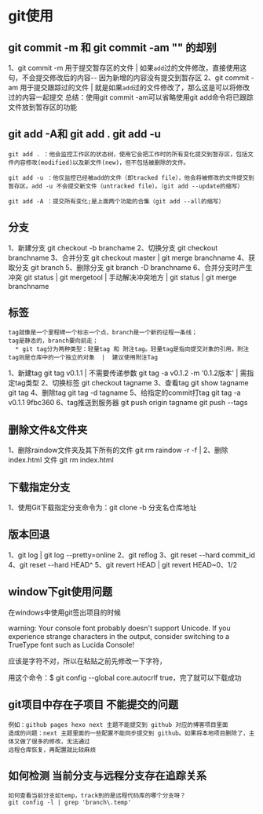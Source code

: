 # git使用

## git commit -m 和 git commit -am "" 的却别
1、git commit -m 用于提交暂存区的文件    | 如果`add`过的文件修改，直接使用这句，不会提交修改后的内容-- 因为新增的内容没有提交到暂存区
2、git commit -am 用于提交跟踪过的文件  | 就是如果`add`过的文件修改了，那么这是可以将修改过的内容一起提交
总结：使用git commit -am可以省略使用git add命令将已跟踪文件放到暂存区的功能


## git add -A和 git add .   git add -u
    git add . ：他会监控工作区的状态树，使用它会把工作时的所有变化提交到暂存区，包括文件内容修改(modified)以及新文件(new)，但不包括被删除的文件。

    git add -u ：他仅监控已经被add的文件（即tracked file），他会将被修改的文件提交到暂存区。add -u 不会提交新文件（untracked file）。（git add --update的缩写）

    git add -A ：提交所有变化;是上面两个功能的合集（git add --all的缩写）

## 分支
1、新建分支
    git checkout -b branchame
2、切换分支
    git checkout branchname
3、合并分支
    git checkout master  |  git merge branchname
4、获取分支
    git branch
5、删除分支
    git branch -D branchname
6、合并分支时产生冲突
    git status  |  git mergetool  |  手动解决冲突地方  |  git status  |  git merge branchname

## 标签
    tag就像是一个里程碑一个标志一个点，branch是一个新的征程一条线；
    tag是静态的，branch要向前走；
      * git tag分为两种类型：轻量tag 和 附注tag。轻量tag是指向提交对象的引用，附注tag则是仓库中的一个独立的对象  |  建议使用附注Tag
1、新建tag
    git tag v0.1.1  |  不需要传递参数
    git tag -a v0.1.2 -m '0.1.2版本'  |  需指定tag类型
2、切换标签
    git checkout tagname
3、查看tag
    git show tagname
    git tag
4、删除tag
    git tag -d tagname
5、给指定的commit打tag
    git tag -a v0.1.1 9fbc360
6、tag推送到服务器
    git push origin tagname
    git push --tags

## 删除文件&文件夹
1、删除raindow文件夹及其下所有的文件
    git rm raindow -r -f | 
2、删除 index.html 文件
    git rm index.html

## 下载指定分支
1、使用Git下载指定分支命令为：git clone -b 分支名仓库地址

## 版本回退

1、git log   |  git log --pretty=online
2、git reflog
3、git reset --hard commit_id
4、git reset --hard HEAD^
5、git revert HEAD | git revert HEAD~0、1/2

## window下git使用问题

在windows中使用git签出项目的时候

warning: Your console font probably doesn't support Unicode. If you experience strange characters in the output, consider switching to a TrueType font such as Lucida Console!

应该是字符不对，所以在粘贴之前先修改一下字符，

用这个命令：$ git config --global core.autocrlf true，完了就可以下载成功

## git项目中存在子项目 不能提交的问题
    例如：github pages hexo next 主题不能提交到 github 对应的博客项目里面
    造成的问题：next 主题里面的一些配置不能同步提交到 github。如果将本地项目删除了，主体又做了很多的修改，无法通过
    远程仓库恢复，再配置就比较麻烦

## 如何检测 当前分支与远程分支存在追踪关系
    如何查看当前分支如temp，track到的是远程代码库的哪个分支呀？
    git config -l | grep 'branch\.temp'